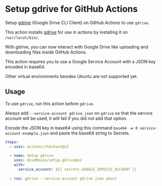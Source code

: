 # Setup gdrive for GitHub Actions
Setup [gdrive](https://github.com/prasmussen/gdrive) (Google Drive CLI Client) on GitHub Actions to use `gdrive`.

This action installs [gdrive](https://github.com/prasmussen/gdrive) for use in actions by installing it on `/usr/local/bin/`.

With gdrive, you can now interact with Google Drive like uploading and downloading files inside GitHub Actions. 

This action requires you to use a Google Service Account with a JSON key encoded in base64.

Other virtual environments besides Ubuntu are not supported yet.

## Usage
To use `gdrive`, run this action before `gdrive`.

Always add `--service-account gdrive.json` on `gdrive` so that the service account will be used, it will fail if you did not add that option.

Encode the JSON key in base64 using this command `base64 -w 0 service-account-example.json` and paste the base64 string to Secrets.

```yml
steps:
  - uses: actions/checkout@v2
    
  - name: Setup gdrive
    uses: AnimMouse/setup-gdrive@v2
    with:
      service_account: ${{ secrets.GOOGLE_SERVICE_ACCOUNT }}
      
  - run: gdrive --service-account gdrive.json about
```